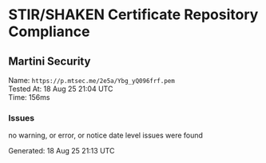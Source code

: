 # STIR/SHAKEN Certificate Repository Compliance

## Martini Security

Name: `https://p.mtsec.me/2e5a/Ybg_yQ096frf.pem`\
Tested At: 18 Aug 25 21:04 UTC\
Time: 156ms

### Issues

no warning, or error, or notice date level issues were found

Generated: 18 Aug 25 21:13 UTC